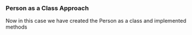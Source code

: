 ### Person as a Class Approach
Now in this case we have created the Person as a class and implemented methods 
